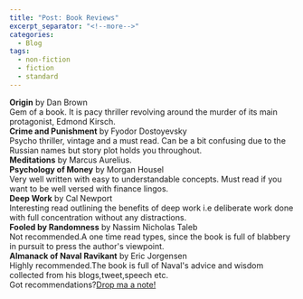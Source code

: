 ```yaml
---
title: "Post: Book Reviews"
excerpt_separator: "<!--more-->"
categories:
  - Blog
tags:
  - non-fiction
  - fiction
  - standard
---
```


<b>Origin</b> by Dan Brown<br>
Gem of a book. It is pacy thriller revolving around the murder of its main protagonist, Edmond Kirsch.<br>
<b>Crime and Punishment</b> by Fyodor Dostoyevsky<br>
Psycho thriller, vintage and a must read. Can be a bit confusing due to the Russian names but story plot holds you throughout.<br>
<b>Meditations</b> by Marcus Aurelius.<br>
<b>Psychology of Money</b> by Morgan Housel<br>
Very well written with easy to understandable concepts. Must read if you want to be well versed with finance lingos.<br>
<b>Deep Work</b> by Cal Newport<br>
Interesting read outlining the benefits of deep work i.e deliberate work done with full concentration without any distractions. <br>
<b>Fooled by Randomness</b> by Nassim Nicholas Taleb<br>
 Not recommended.A one time read types, since the book is full of blabbery in pursuit to press the author's viewpoint. <br>
 <b>Almanack of Naval Ravikant</b> by Eric Jorgensen<br>
 Highly recommended.The book is full of Naval's advice and wisdom collected from his blogs,tweet,speech etc.<br>
 Got recommendations?<a href="mailto:jpsxlr8@protonmail.com">Drop ma a note!</a><br>
